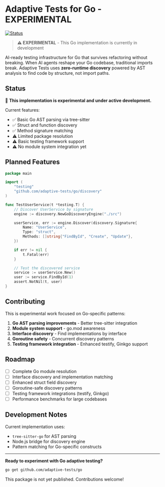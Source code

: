 # Adaptive Tests for Go - EXPERIMENTAL

[![Status](https://img.shields.io/badge/status-experimental-orange.svg)](https://github.com/anon57396/adaptive-tests)

> **⚠️ EXPERIMENTAL** - This Go implementation is currently in development

AI-ready testing infrastructure for Go that survives refactoring without breaking. When AI agents reshape your Go codebase, traditional imports break. Adaptive Tests uses **zero-runtime discovery** powered by AST analysis to find code by structure, not import paths.

## Status

🚧 **This implementation is experimental and under active development.**

Current features:
- ✅ Basic Go AST parsing via tree-sitter
- ✅ Struct and function discovery
- ✅ Method signature matching
- ⚠️ Limited package resolution
- ⚠️ Basic testing framework support
- ⚠️ No module system integration yet

## Planned Features

```go
package main

import (
    "testing"
    "github.com/adaptive-tests/go/discovery"
)

func TestUserService(t *testing.T) {
    // Discover UserService by signature
    engine := discovery.NewGoDiscoveryEngine("./src")

    userService, err := engine.Discover(discovery.Signature{
        Name: "UserService",
        Type: "struct",
        Methods: []string{"FindById", "Create", "Update"},
    })

    if err != nil {
        t.Fatal(err)
    }

    // Test the discovered service
    service := userService.New()
    user := service.FindById(1)
    assert.NotNil(t, user)
}
```

## Contributing

This is experimental work focused on Go-specific patterns:

1. **Go AST parsing improvements** - Better tree-sitter integration
2. **Module system support** - go.mod awareness
3. **Interface discovery** - Find implementations by interface
4. **Goroutine safety** - Concurrent discovery patterns
5. **Testing framework integration** - Enhanced testify, Ginkgo support

## Roadmap

- [ ] Complete Go module resolution
- [ ] Interface discovery and implementation matching
- [ ] Enhanced struct field discovery
- [ ] Goroutine-safe discovery patterns
- [ ] Testing framework integrations (testify, Ginkgo)
- [ ] Performance benchmarks for large codebases

## Development Notes

Current implementation uses:
- `tree-sitter-go` for AST parsing
- Node.js bridge for discovery engine
- Pattern matching for Go-specific constructs

---

**Ready to experiment with Go adaptive testing?**

```bash
go get github.com/adaptive-tests/go
```

This package is not yet published. Contributions welcome!